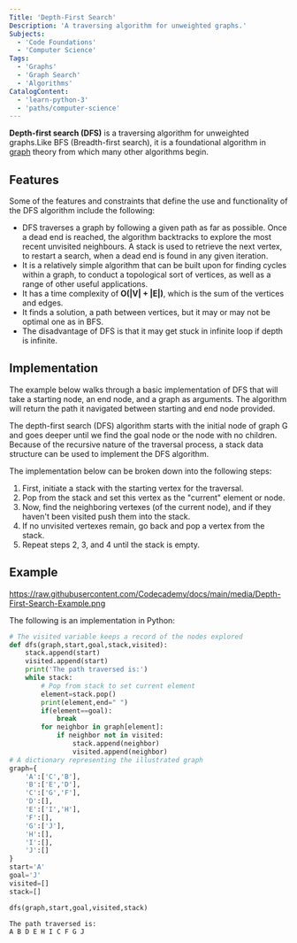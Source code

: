 ```yaml
---
Title: 'Depth-First Search'
Description: 'A traversing algorithm for unweighted graphs.'
Subjects:
  - 'Code Foundations'
  - 'Computer Science'
Tags:
  - 'Graphs'
  - 'Graph Search'
  - 'Algorithms'
CatalogContent:
  - 'learn-python-3'
  - 'paths/computer-science'
---
```


**Depth-first search (DFS)** is a traversing algorithm for unweighted graphs.Like BFS (Breadth-first search), it is a foundational algorithm in [graph](https://www.codecademy.com/resources/docs/general/graph) theory from which many other algorithms begin.

## Features

Some of the features and constraints that define the use and functionality of the DFS algorithm include the following:


- DFS traverses a graph by following a given path as far as possible. Once a dead end is reached, the algorithm backtracks to explore the most recent unvisited neighbours.  A stack is used to retrieve the next vertex, to restart a search, when a dead end is found in any given iteration. 
- It is a relatively simple algorithm that can be built upon for finding cycles within a graph, to conduct a topological sort of vertices, as well as a range of other useful applications.
- It has a time complexity of **O(|V| + |E|)**, which is the sum of the vertices and edges.
- It finds a solution, a path between vertices, but it may or may not be optimal one as in BFS.
- The disadvantage of DFS is that it may get stuck in infinite loop if depth is infinite.

## Implementation

The example below walks through a basic implementation of DFS that will take a starting node, an end node, and a graph as arguments. The algorithm will return the path it navigated between starting and end node provided.

The depth-first search (DFS) algorithm starts with the initial node of graph G and goes deeper until we find the goal node or the node with no children.
Because of the recursive nature of the traversal process, a stack data structure can be used to implement the DFS algorithm.

The implementation below can be broken down into the following steps:

1. First, initiate a stack with the starting vertex for the traversal.
2. Pop from the stack and set this vertex as the "current" element or node.
3. Now, find the neighboring vertexes (of the current node), and if they haven't been visited push them into the stack.
4. If no unvisited vertexes remain, go back and pop a vertex from the stack.
5. Repeat steps 2, 3, and 4 until the stack is empty.

## Example

https://raw.githubusercontent.com/Codecademy/docs/main/media/Depth-First-Search-Example.png

The following is an implementation in Python:

```python
# The visited variable keeps a record of the nodes explored
def dfs(graph,start,goal,stack,visited):
    stack.append(start)
    visited.append(start)
    print('The path traversed is:')
    while stack:
        # Pop from stack to set current element  
        element=stack.pop()
        print(element,end=" ")
        if(element==goal):
            break
        for neighbor in graph[element]:
            if neighbor not in visited:
                stack.append(neighbor)
                visited.append(neighbor)
# A dictionary representing the illustrated graph 
graph={
    'A':['C','B'],
    'B':['E','D'],
    'C':['G','F'],
    'D':[],
    'E':['I','H'],
    'F':[],
    'G':['J'],
    'H':[],
    'I':[],
    'J':[]
}
start='A'
goal='J'
visited=[]
stack=[]

dfs(graph,start,goal,visited,stack)
```

```shell
The path traversed is:
A B D E H I C F G J 
```
